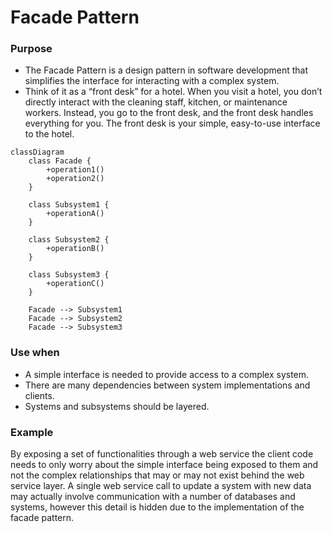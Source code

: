 # Facade Pattern


### Purpose

- The Facade Pattern is a design pattern in software development that simplifies the interface for interacting with a complex system.
- Think of it as a “front desk” for a hotel. When you visit a hotel, you don’t directly interact with the cleaning staff, kitchen, or maintenance workers. Instead, you go to the front desk, and the front desk handles everything for you. The front desk is your simple, easy-to-use interface to the hotel.

```mermaid
classDiagram
    class Facade {
        +operation1()
        +operation2()
    }

    class Subsystem1 {
        +operationA()
    }

    class Subsystem2 {
        +operationB()
    }

    class Subsystem3 {
        +operationC()
    }

    Facade --> Subsystem1
    Facade --> Subsystem2
    Facade --> Subsystem3

```


### Use when

- A simple interface is needed to provide access to a complex system.
- There are many dependencies between system implementations and clients.
- Systems and subsystems should be layered.

### Example


By exposing a set of functionalities through a web service the client code needs to only worry about the simple interface being exposed to them and not the complex relationships that may or may not exist behind the web service layer. A single web service call to update a system with new data may actually involve communication with a number of databases and systems, however this detail is hidden due to the implementation of the facade pattern.

